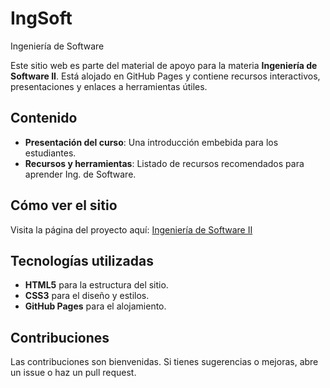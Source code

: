 # IngSoft
Ingeniería de Software

Este sitio web es parte del material de apoyo para la materia **Ingeniería de Software II**. Está alojado en GitHub Pages y contiene recursos interactivos, presentaciones y enlaces a herramientas útiles.

## Contenido
- **Presentación del curso**: Una introducción embebida para los estudiantes.
- **Recursos y herramientas**: Listado de recursos recomendados para aprender Ing. de Software.

## Cómo ver el sitio
Visita la página del proyecto aquí: [Ingeniería de Software II](https://ajgutierr3z.github.io/IngSoft/)

## Tecnologías utilizadas
- **HTML5** para la estructura del sitio.
- **CSS3** para el diseño y estilos.
- **GitHub Pages** para el alojamiento.

## Contribuciones
Las contribuciones son bienvenidas. Si tienes sugerencias o mejoras, abre un issue o haz un pull request.
